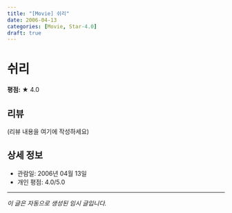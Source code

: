 ```yaml
---
title: "[Movie] 쉬리"
date: 2006-04-13
categories: [Movie, Star-4.0]
draft: true
---
```


# 쉬리

**평점:** ★ 4.0

## 리뷰

(리뷰 내용을 여기에 작성하세요)

## 상세 정보

- 관람일: 2006년 04월 13일
- 개인 평점: 4.0/5.0

---

*이 글은 자동으로 생성된 임시 글입니다.*
